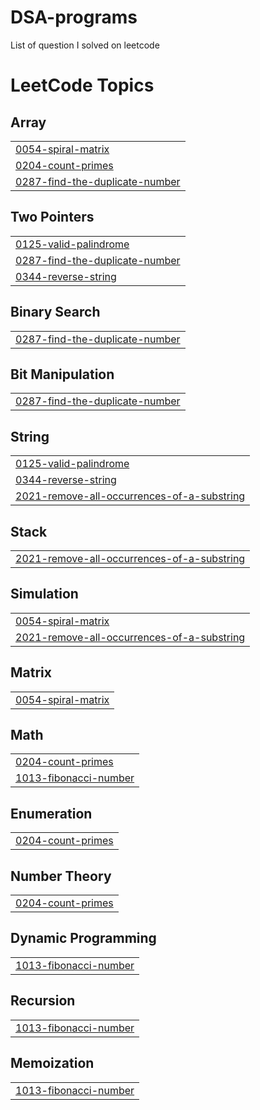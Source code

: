 # DSA-programs
List of question I solved on leetcode
<!---LeetCode Topics Start-->
# LeetCode Topics
## Array
|  |
| ------- |
| [0054-spiral-matrix](https://github.com/codetanmay26-lang/DSA-programs/tree/master/0054-spiral-matrix) |
| [0204-count-primes](https://github.com/codetanmay26-lang/DSA-programs/tree/master/0204-count-primes) |
| [0287-find-the-duplicate-number](https://github.com/codetanmay26-lang/DSA-programs/tree/master/0287-find-the-duplicate-number) |
## Two Pointers
|  |
| ------- |
| [0125-valid-palindrome](https://github.com/codetanmay26-lang/DSA-programs/tree/master/0125-valid-palindrome) |
| [0287-find-the-duplicate-number](https://github.com/codetanmay26-lang/DSA-programs/tree/master/0287-find-the-duplicate-number) |
| [0344-reverse-string](https://github.com/codetanmay26-lang/DSA-programs/tree/master/0344-reverse-string) |
## Binary Search
|  |
| ------- |
| [0287-find-the-duplicate-number](https://github.com/codetanmay26-lang/DSA-programs/tree/master/0287-find-the-duplicate-number) |
## Bit Manipulation
|  |
| ------- |
| [0287-find-the-duplicate-number](https://github.com/codetanmay26-lang/DSA-programs/tree/master/0287-find-the-duplicate-number) |
## String
|  |
| ------- |
| [0125-valid-palindrome](https://github.com/codetanmay26-lang/DSA-programs/tree/master/0125-valid-palindrome) |
| [0344-reverse-string](https://github.com/codetanmay26-lang/DSA-programs/tree/master/0344-reverse-string) |
| [2021-remove-all-occurrences-of-a-substring](https://github.com/codetanmay26-lang/DSA-programs/tree/master/2021-remove-all-occurrences-of-a-substring) |
## Stack
|  |
| ------- |
| [2021-remove-all-occurrences-of-a-substring](https://github.com/codetanmay26-lang/DSA-programs/tree/master/2021-remove-all-occurrences-of-a-substring) |
## Simulation
|  |
| ------- |
| [0054-spiral-matrix](https://github.com/codetanmay26-lang/DSA-programs/tree/master/0054-spiral-matrix) |
| [2021-remove-all-occurrences-of-a-substring](https://github.com/codetanmay26-lang/DSA-programs/tree/master/2021-remove-all-occurrences-of-a-substring) |
## Matrix
|  |
| ------- |
| [0054-spiral-matrix](https://github.com/codetanmay26-lang/DSA-programs/tree/master/0054-spiral-matrix) |
## Math
|  |
| ------- |
| [0204-count-primes](https://github.com/codetanmay26-lang/DSA-programs/tree/master/0204-count-primes) |
| [1013-fibonacci-number](https://github.com/codetanmay26-lang/DSA-programs/tree/master/1013-fibonacci-number) |
## Enumeration
|  |
| ------- |
| [0204-count-primes](https://github.com/codetanmay26-lang/DSA-programs/tree/master/0204-count-primes) |
## Number Theory
|  |
| ------- |
| [0204-count-primes](https://github.com/codetanmay26-lang/DSA-programs/tree/master/0204-count-primes) |
## Dynamic Programming
|  |
| ------- |
| [1013-fibonacci-number](https://github.com/codetanmay26-lang/DSA-programs/tree/master/1013-fibonacci-number) |
## Recursion
|  |
| ------- |
| [1013-fibonacci-number](https://github.com/codetanmay26-lang/DSA-programs/tree/master/1013-fibonacci-number) |
## Memoization
|  |
| ------- |
| [1013-fibonacci-number](https://github.com/codetanmay26-lang/DSA-programs/tree/master/1013-fibonacci-number) |
<!---LeetCode Topics End-->
